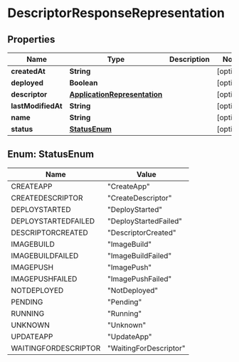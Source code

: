 
# DescriptorResponseRepresentation

## Properties
Name | Type | Description | Notes
------------ | ------------- | ------------- | -------------
**createdAt** | **String** |  |  [optional]
**deployed** | **Boolean** |  |  [optional]
**descriptor** | [**ApplicationRepresentation**](ApplicationRepresentation.md) |  |  [optional]
**lastModifiedAt** | **String** |  |  [optional]
**name** | **String** |  |  [optional]
**status** | [**StatusEnum**](#StatusEnum) |  |  [optional]


<a name="StatusEnum"></a>
## Enum: StatusEnum
Name | Value
---- | -----
CREATEAPP | &quot;CreateApp&quot;
CREATEDESCRIPTOR | &quot;CreateDescriptor&quot;
DEPLOYSTARTED | &quot;DeployStarted&quot;
DEPLOYSTARTEDFAILED | &quot;DeployStartedFailed&quot;
DESCRIPTORCREATED | &quot;DescriptorCreated&quot;
IMAGEBUILD | &quot;ImageBuild&quot;
IMAGEBUILDFAILED | &quot;ImageBuildFailed&quot;
IMAGEPUSH | &quot;ImagePush&quot;
IMAGEPUSHFAILED | &quot;ImagePushFailed&quot;
NOTDEPLOYED | &quot;NotDeployed&quot;
PENDING | &quot;Pending&quot;
RUNNING | &quot;Running&quot;
UNKNOWN | &quot;Unknown&quot;
UPDATEAPP | &quot;UpdateApp&quot;
WAITINGFORDESCRIPTOR | &quot;WaitingForDescriptor&quot;



